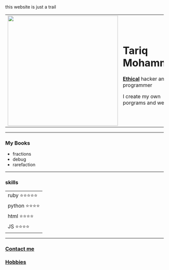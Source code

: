 <html lang="en" dir="ltr">
  <head>
    <meta charset="utf-8">
    <title>My CV</title>
    this website is just a trail
  </head>
  <body>
    <table cellspacing="20">
      <tr>
        <td><img <source src="https://specials-images.forbesimg.com/imageserve/5d3703e2f1176b00089761a6/960x0.jpg?cropX1=836&cropX2=5396&cropY1=799&cropY2=3364" width="350" hieght="400"></td>
        <td><h1>Tariq Mohammed</h1>
        <p><strong><a href="https://www.merriam-webster.com/dictionary/ethical">Ethical</a></strong> hacker and a programmer</p>
        <p>I create my own porgrams and web</p>
        </td>
      </tr>
    </table>
    <hr>
    <h3>My Books</h3>
      <ul>
        <li>fractions</li>
        <li>debug</li>
        <li>rarefaction</li>
      </ul>
    <hr>
    <h3>skills</h3>
    <table>
      <tr>
        <td>ruby ⭐⭐⭐⭐⭐</td>
      </tr>
      <tr>
        <td>python ⭐⭐⭐⭐</td>
      </tr>
      <tr>
        <td>html ⭐⭐⭐⭐</td>
      </tr>
      <tr>
        <td>JS ⭐⭐⭐⭐</td>
      </tr>
    </table>
    <hr>
    <h3><a href="Contact me.html">Contact me</a></h3>
    <h3><a href="hobies.html">Hobbies</a></h3>
  </body>
</html>
